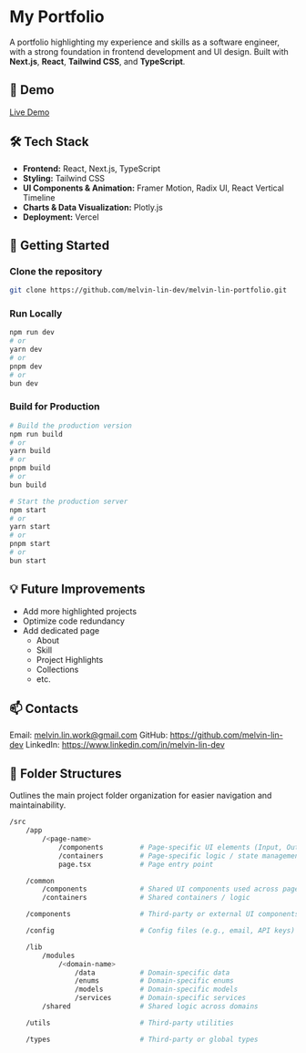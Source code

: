 # My Portfolio

A portfolio highlighting my experience and skills as a software engineer, with a strong foundation in frontend development and UI design. Built with **Next.js**, **React**, **Tailwind CSS**, and **TypeScript**.

## 🔹 Demo

[Live Demo](https://melvin-lin.vercel.app)

## 🛠 Tech Stack

-   **Frontend:** React, Next.js, TypeScript
-   **Styling:** Tailwind CSS
-   **UI Components & Animation:** Framer Motion, Radix UI, React Vertical Timeline
-   **Charts & Data Visualization:** Plotly.js
-   **Deployment:** Vercel

## 🚀 Getting Started

### Clone the repository

```bash
git clone https://github.com/melvin-lin-dev/melvin-lin-portfolio.git
```

### Run Locally

```bash
npm run dev
# or
yarn dev
# or
pnpm dev
# or
bun dev
```

### Build for Production

```bash
# Build the production version
npm run build
# or
yarn build
# or
pnpm build
# or
bun build

# Start the production server
npm start
# or
yarn start
# or
pnpm start
# or
bun start
```

## 💡 Future Improvements

-   Add more highlighted projects
-   Optimize code redundancy
-   Add dedicated page
    -   About
    -   Skill
    -   Project Highlights
    -   Collections
    -   etc.

## 📫 Contacts

Email: melvin.lin.work@gmail.com
GitHub: https://github.com/melvin-lin-dev
LinkedIn: https://www.linkedin.com/in/melvin-lin-dev

## 📁 Folder Structures

Outlines the main project folder organization for easier navigation and maintainability.

```bash
/src
    /app
        /<page-name>
            /components         # Page-specific UI elements (Input, Output, etc.)
            /containers         # Page-specific logic / state management
            page.tsx            # Page entry point

    /common
        /components             # Shared UI components used across pages
        /containers             # Shared containers / logic

    /components                 # Third-party or external UI components

    /config                     # Config files (e.g., email, API keys)

    /lib
        /modules
            /<domain-name>
                /data           # Domain-specific data
                /enums          # Domain-specific enums
                /models         # Domain-specific models
                /services       # Domain-specific services
        /shared                 # Shared logic across domains

    /utils                      # Third-party utilities

    /types                      # Third-party or global types
```
